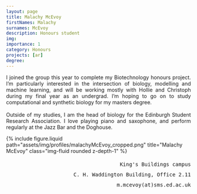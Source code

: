```yaml
---
layout: page
title: Malachy McEvoy
firstNames: Malachy
surnames: McEvoy
description: Honours student
img: 
importance: 1
category: Honours
projects: [ar]
degree: 
---
```


<div class="row">
  <div class="col-sm mt-3 mt-md-0">
    <p style="text-align: justify">
      I joined the group this year to complete my Biotechnology honours project. I’m particularly interested in the 
intersection of biology, modelling and machine learning, and will be working mostly with Hollie and Christoph during my 
final year as an undergrad. I’m hoping to go on to study computational and synthetic biology for my masters degree. 
<br> <br>
Outside of my studies, I am the head of biology for the Edinburgh Student Research Association. I love playing piano 
and saxophone, and  perform regularly at the Jazz Bar and the Doghouse.
    </p>
  </div>
  <div class="col-sm mt-3 mt-md-0">
    <div class="row">
      {% 
        include figure.liquid 
        path="assets/img/profiles/malachyMcEvoy_cropped.png" 
        title="Malachy McEvoy" 
        class="img-fluid rounded z-depth-1" 
      %}
    </div>
    <div class="d-flex flex-row justify-content-end">
      <p style="text-align:right; font-family:monospace; line-height:200%">
      King's Buildings campus <br>
      C. H. Waddington Building, Office 2.11 <br>
      m.mcevoy(at)sms.ed.ac.uk </p>
    </div>
  </div>
</div>
